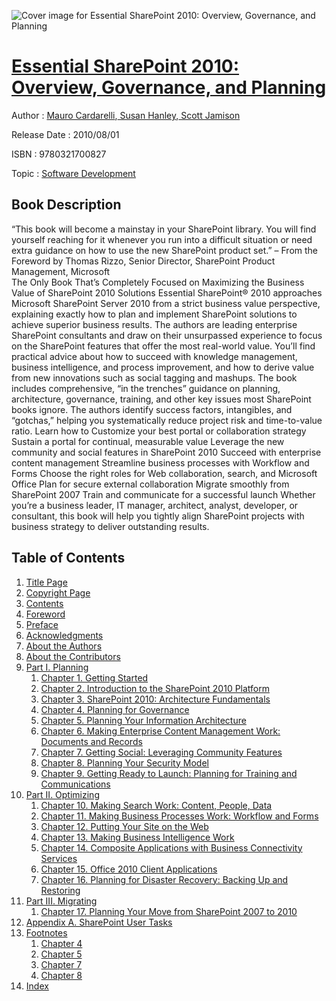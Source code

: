 ![Cover image for Essential SharePoint 2010: Overview, Governance, and Planning](https://imgdetail.ebookreading.net/cover/cover/software_development/EB9780321700827.jpg)

[Essential SharePoint 2010: Overview, Governance, and Planning](https://ebookreading.net/view/book/Essential+SharePoint+2010%3A+Overview%2C+Governance%2C+and+Planning-EB9780321700827_1.html "Essential SharePoint 2010: Overview, Governance, and Planning")
====================================================================================================================

Author : [Mauro Cardarelli](https://ebookreading.net/search/author/Mauro+Cardarelli),[ Susan Hanley](https://ebookreading.net/search/author/+Susan+Hanley),[ Scott Jamison](https://ebookreading.net/search/author/+Scott+Jamison)

Release Date : 2010/08/01

ISBN : 9780321700827

Topic : [Software Development](https://ebookreading.net/search/category/software-development)

Book Description
-----------------

 “This book will become a mainstay in your SharePoint library. You will find yourself reaching for it whenever you run into a difficult situation or need extra guidance on how to use the new SharePoint product set.” – From the Foreword by Thomas Rizzo, Senior Director, SharePoint Product Management, Microsoft 		
The Only Book That’s Completely Focused on Maximizing the Business Value of SharePoint 2010 Solutions
Essential SharePoint® 2010 approaches Microsoft SharePoint Server 2010 from a strict business value perspective, explaining exactly how to plan and implement SharePoint solutions to achieve superior business results.
The authors are leading enterprise SharePoint consultants and draw on their unsurpassed experience to focus on the SharePoint features that offer the most real-world value. You’ll find practical advice about how to succeed with knowledge management, business intelligence, and process improvement, and how to derive value from new innovations such as social tagging and mashups.
The book includes comprehensive, “in the trenches” guidance on planning, architecture, governance, training, and other key issues most SharePoint books ignore. The authors identify success factors, intangibles, and “gotchas,” helping you systematically reduce project risk and time-to-value ratio. Learn how to
 Customize your best portal or collaboration strategy 
 Sustain a portal for continual, measurable value 
 Leverage the new community and social features in SharePoint 2010 
 Succeed with enterprise content management 
 Streamline business processes with Workflow and Forms 
 Choose the right roles for Web collaboration, search, and Microsoft Office 
 Plan for secure external collaboration 
 Migrate smoothly from SharePoint 2007 
 Train and communicate for a successful launch 
Whether you’re a business leader, IT manager, architect, analyst, developer, or consultant, this book will help you tightly align SharePoint projects with business strategy to deliver outstanding results.
              
Table of Contents
-----------------

1. [Title Page](https://ebookreading.net/view/book/Essential+SharePoint+2010%3A+Overview%2C+Governance%2C+and+Planning-EB9780321700827_2.html)
1. [Copyright Page](https://ebookreading.net/view/book/Essential+SharePoint+2010%3A+Overview%2C+Governance%2C+and+Planning-EB9780321700827_3.html)
1. [Contents](https://ebookreading.net/view/book/Essential+SharePoint+2010%3A+Overview%2C+Governance%2C+and+Planning-EB9780321700827_5.html)
1. [Foreword](https://ebookreading.net/view/book/Essential+SharePoint+2010%3A+Overview%2C+Governance%2C+and+Planning-EB9780321700827_6.html)
1. [Preface](https://ebookreading.net/view/book/Essential+SharePoint+2010%3A+Overview%2C+Governance%2C+and+Planning-EB9780321700827_7.html)
1. [Acknowledgments](https://ebookreading.net/view/book/Essential+SharePoint+2010%3A+Overview%2C+Governance%2C+and+Planning-EB9780321700827_8.html)
1. [About the Authors](https://ebookreading.net/view/book/Essential+SharePoint+2010%3A+Overview%2C+Governance%2C+and+Planning-EB9780321700827_9.html)
1. [About the Contributors](https://ebookreading.net/view/book/Essential+SharePoint+2010%3A+Overview%2C+Governance%2C+and+Planning-EB9780321700827_10.html)
1. [Part I. Planning](https://ebookreading.net/view/book/Essential+SharePoint+2010%3A+Overview%2C+Governance%2C+and+Planning-EB9780321700827_11.html)
    1. [Chapter 1. Getting Started](https://ebookreading.net/view/book/Essential+SharePoint+2010%3A+Overview%2C+Governance%2C+and+Planning-EB9780321700827_12.html)
    1. [Chapter 2. Introduction to the SharePoint 2010 Platform](https://ebookreading.net/view/book/Essential+SharePoint+2010%3A+Overview%2C+Governance%2C+and+Planning-EB9780321700827_13.html)
    1. [Chapter 3. SharePoint 2010: Architecture Fundamentals](https://ebookreading.net/view/book/Essential+SharePoint+2010%3A+Overview%2C+Governance%2C+and+Planning-EB9780321700827_14.html)
    1. [Chapter 4. Planning for Governance](https://ebookreading.net/view/book/Essential+SharePoint+2010%3A+Overview%2C+Governance%2C+and+Planning-EB9780321700827_15.html)
    1. [Chapter 5. Planning Your Information Architecture](https://ebookreading.net/view/book/Essential+SharePoint+2010%3A+Overview%2C+Governance%2C+and+Planning-EB9780321700827_16.html)
    1. [Chapter 6. Making Enterprise Content Management Work: Documents and Records](https://ebookreading.net/view/book/Essential+SharePoint+2010%3A+Overview%2C+Governance%2C+and+Planning-EB9780321700827_17.html)
    1. [Chapter 7. Getting Social: Leveraging Community Features](https://ebookreading.net/view/book/Essential+SharePoint+2010%3A+Overview%2C+Governance%2C+and+Planning-EB9780321700827_18.html)
    1. [Chapter 8. Planning Your Security Model](https://ebookreading.net/view/book/Essential+SharePoint+2010%3A+Overview%2C+Governance%2C+and+Planning-EB9780321700827_19.html)
    1. [Chapter 9. Getting Ready to Launch: Planning for Training and Communications](https://ebookreading.net/view/book/Essential+SharePoint+2010%3A+Overview%2C+Governance%2C+and+Planning-EB9780321700827_20.html)
1. [Part II. Optimizing](https://ebookreading.net/view/book/Essential+SharePoint+2010%3A+Overview%2C+Governance%2C+and+Planning-EB9780321700827_21.html)
    1. [Chapter 10. Making Search Work: Content, People, Data](https://ebookreading.net/view/book/Essential+SharePoint+2010%3A+Overview%2C+Governance%2C+and+Planning-EB9780321700827_22.html)
    1. [Chapter 11. Making Business Processes Work: Workflow and Forms](https://ebookreading.net/view/book/Essential+SharePoint+2010%3A+Overview%2C+Governance%2C+and+Planning-EB9780321700827_23.html)
    1. [Chapter 12. Putting Your Site on the Web](https://ebookreading.net/view/book/Essential+SharePoint+2010%3A+Overview%2C+Governance%2C+and+Planning-EB9780321700827_24.html)
    1. [Chapter 13. Making Business Intelligence Work](https://ebookreading.net/view/book/Essential+SharePoint+2010%3A+Overview%2C+Governance%2C+and+Planning-EB9780321700827_25.html)
    1. [Chapter 14. Composite Applications with Business Connectivity Services](https://ebookreading.net/view/book/Essential+SharePoint+2010%3A+Overview%2C+Governance%2C+and+Planning-EB9780321700827_26.html)
    1. [Chapter 15. Office 2010 Client Applications](https://ebookreading.net/view/book/Essential+SharePoint+2010%3A+Overview%2C+Governance%2C+and+Planning-EB9780321700827_27.html)
    1. [Chapter 16. Planning for Disaster Recovery: Backing Up and Restoring](https://ebookreading.net/view/book/Essential+SharePoint+2010%3A+Overview%2C+Governance%2C+and+Planning-EB9780321700827_28.html)
1. [Part III. Migrating](https://ebookreading.net/view/book/Essential+SharePoint+2010%3A+Overview%2C+Governance%2C+and+Planning-EB9780321700827_29.html)
    1. [Chapter 17. Planning Your Move from SharePoint 2007 to 2010](https://ebookreading.net/view/book/Essential+SharePoint+2010%3A+Overview%2C+Governance%2C+and+Planning-EB9780321700827_30.html)
1. [Appendix A. SharePoint User Tasks](https://ebookreading.net/view/book/Essential+SharePoint+2010%3A+Overview%2C+Governance%2C+and+Planning-EB9780321700827_31.html)
1. [Footnotes](https://ebookreading.net/view/book/Essential+SharePoint+2010%3A+Overview%2C+Governance%2C+and+Planning-EB9780321700827_32.html)
    1. [Chapter 4](https://ebookreading.net/view/book/Essential+SharePoint+2010%3A+Overview%2C+Governance%2C+and+Planning-EB9780321700827_32.html#footnotes01)
    1. [Chapter 5](https://ebookreading.net/view/book/Essential+SharePoint+2010%3A+Overview%2C+Governance%2C+and+Planning-EB9780321700827_32.html#footnotes02)
    1. [Chapter 7](https://ebookreading.net/view/book/Essential+SharePoint+2010%3A+Overview%2C+Governance%2C+and+Planning-EB9780321700827_32.html#footnotes03)
    1. [Chapter 8](https://ebookreading.net/view/book/Essential+SharePoint+2010%3A+Overview%2C+Governance%2C+and+Planning-EB9780321700827_32.html#footnotes04)
1. [Index](https://ebookreading.net/view/book/Essential+SharePoint+2010%3A+Overview%2C+Governance%2C+and+Planning-EB9780321700827_33.html)
